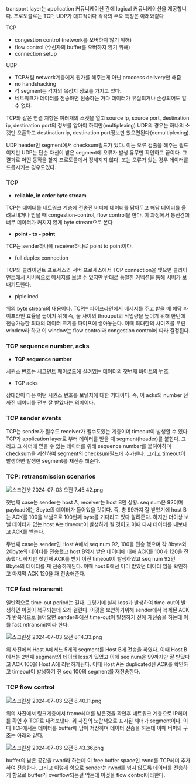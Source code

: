 

transport layer는 application 커뮤니케이션 간에 logical 커뮤니케이션을 제공합니다.
프로토콜로는 TCP, UDP가 대표적이다 각각의 주요 특징은 아래와같다

TCP

- congestion control (network를 오버하지 않기 위해)
- flow control (수신자의 buffer를 오버하지 않기 위해)
- connection setup

UDP

- TCP처럼 network계층에게 뭔가를 해주는게 아닌 proccess delivery만 해줌
- no handshacking
- 각 segment는 각자의 목정지 정보를 가지고 있다.
- 네트워크가 데이터를 전송하면 전송하는 거다 데이터가 유실되거나 손상되어도 알 수 없다.

TCP와 같은 연결 지향은 여러개의 소켓을 열고 source ip, source port, destination ip, destination port의 정보를 알아야 하지만(multiplexing) UDP의 경우는 하나의 소켓만 오픈하고 destination ip, destination port정보만 있으면된다(demultiplexing).

UDP header인 segment에서 checksum필드가 있다. 이는 오류 검출을 해주는 필드이지만 UDP는 단순 자신이 받은 segment에 오류가 발생 유무만 확인하고 끝이다. 그 결과로 어떤 동작을 할지 프로토콜에서 정해지지 않다. 또는 오류가 있는 경우 데이터를 드롭시키는 경우도있다.

### TCP

- **reliable, in order byte stream**

TCP는 데이터를 네트워크 계층에 전송전 버퍼에 데이터를 담아두고 해당 데이터를 올려보내거나 받을 때 congestion-control, flow control을 한다. 이 과정에서 통신간에 너무 데이터가 커지지 않게 byte stream으로 본다

- **point - to - point**

TCP는 sender하나에 receiver하나로 point to point이다.

- full duplex connection

TCP의 클라이언트 프로세스와 서버 프로세스에서 TCP connection을 맺으면 클라이언트에서 서버쪽으로 메세지를 보낼 수 있지만 반대로 동일한 커넥션을 통해 서버가 보내기도한다.

- piplelined

위의 byte stream의 내용이다. TCP는 파이프라인에서 메세지를 주고 받을 때 해당 파이프라인 효율을 높이기 위해 즉, 둘 사이의 throuput의 작업량을 높이기 위해 한번에 전송가능한 최대의 데이터 크기를 파이프에 쌓아놓는다. 이때 최대한의 사이즈를 우린 window라 하고 이 window는 flow control과 congestion control에 따라 결정된다.

### TCP sequence number, acks

- **TCP sequence number**

시퀀스 번호는 세그먼트 페이로드에 실려있는 데이터의 첫번째 바이트의 번호

- TCP acks

상대방이 다음 어떤 시퀀스 번호를 보낼지에 대한 기대이다. 즉, 이 acks의 number 전까진 데이터를 전부 잘 받았다는 의미이다.

### TCP sender events

TCP는 sender가 될수도 receiver가 될수도있는 계층이며 timeout이 발생할 수 있다.
TCP가 application layer로 부터 데이터를 받을 때 segment(header)를 붙힌다. 그리고 그 헤더에 믿을 수 있는 데이터를 위해 sequence number를 붙혀야하며 checksum을 계산하여 segment의 checksum필드에 추가한다. 그리고 timeout이 발생하면 발생한 segment를 재전송 해준다.

### TCP: retransmission scenarios

![스크린샷 2024-07-03 오전 7.45.42.png](https://prod-files-secure.s3.us-west-2.amazonaws.com/ad79c095-c62e-4268-8fe9-c9d202ae92f5/49cefaaf-85ba-4ba2-8e2d-233d713e97b2/%E1%84%89%E1%85%B3%E1%84%8F%E1%85%B3%E1%84%85%E1%85%B5%E1%86%AB%E1%84%89%E1%85%A3%E1%86%BA_2024-07-03_%E1%84%8B%E1%85%A9%E1%84%8C%E1%85%A5%E1%86%AB_7.45.42.png)

첫번째 case는 sender는 host A, receiver는 host B인 상황. seq num은 92이며 payload에는 8byte의 데이터가 들어있을 것이다. 즉, 총 99까지 잘 받았기에 host B 는 ACK를 100을 보냄으로 100번째 byte를 기다리고 있다 알려준다. 하지만 더이상 보낼 데이터가 없는 host A는 timeout이 발생하게 될 것이고 이때 다시 데이터를 내보내고 ACK를 받는다.

두번째 case는 sender인 Host A에서 seq num 92, 100을 전송 했으며 각 8byte와 20byte의 데이터를 전송했고 host B역시 받은 데이터에 대해 ACK를 100과 120을 전송했다. 하지만 첫번째 ACK를 받기 이전 timeout이 발생하였고 seq num 92인 8byte의 데이터를 재 전송하게된다. 이때 host B에선 이미 받았던 데이터 임을 확인하고 마지막 ACK 120을 재 전송해준다.

### TCP fast retransmit

일반적으로 time-out period는 길다. 그렇기에 실제 loss가 발생하여 time-out이 발생하면 이것이 복구되는데 오래 걸린다. 이것을 보안하기위해 sender에서 복제된 ACK가 반복적으로 들어오면 sender측에선 time-out이 발생하기 전에 재전송을 하는데 이를 fast retransmit이라 한다.

![스크린샷 2024-07-03 오전 8.14.33.png](https://prod-files-secure.s3.us-west-2.amazonaws.com/ad79c095-c62e-4268-8fe9-c9d202ae92f5/f2c400ab-0296-4105-ab69-459f060e1404/%E1%84%89%E1%85%B3%E1%84%8F%E1%85%B3%E1%84%85%E1%85%B5%E1%86%AB%E1%84%89%E1%85%A3%E1%86%BA_2024-07-03_%E1%84%8B%E1%85%A9%E1%84%8C%E1%85%A5%E1%86%AB_8.14.33.png)

위 사진에서 Host A에서느 5개의 segment를 Host B에 전송을 하였다. 이때 Host B에서는 2번째 segment의 데이터 loss가 있었고 이에 seq num을 99까지만 잘 받았다고 ACK 100을 Host A에 리턴하게된다. 이때 Host A는 duplicated된 ACK를 확인하고 timeout이 발생하기 전 seq 100의 segment를 재전송한다.

### TCP flow control

![스크린샷 2024-07-03 오전 8.40.11.png](https://prod-files-secure.s3.us-west-2.amazonaws.com/ad79c095-c62e-4268-8fe9-c9d202ae92f5/363f421a-5c39-4936-953f-ea395fe9f1b9/%E1%84%89%E1%85%B3%E1%84%8F%E1%85%B3%E1%84%85%E1%85%B5%E1%86%AB%E1%84%89%E1%85%A3%E1%86%BA_2024-07-03_%E1%84%8B%E1%85%A9%E1%84%8C%E1%85%A5%E1%86%AB_8.40.11.png)

위의 사진에서 링크계층에서 frame헤더를 받은것을 확인후 네트워크 계층으로 IP헤더를 확인 후 TCP로 내려보낸다. 위 사진의 노란색으로 표시된 헤더가 segment이다. 이때 TCP에서는 데이터를 buffer에 담아 저장하며 데이터 전송을 하는데 이때 버퍼의 구조는 아래와 같다.

![스크린샷 2024-07-03 오전 8.43.36.png](https://prod-files-secure.s3.us-west-2.amazonaws.com/ad79c095-c62e-4268-8fe9-c9d202ae92f5/309d36ec-f789-406c-8402-fc61b030a077/%E1%84%89%E1%85%B3%E1%84%8F%E1%85%B3%E1%84%85%E1%85%B5%E1%86%AB%E1%84%89%E1%85%A3%E1%86%BA_2024-07-03_%E1%84%8B%E1%85%A9%E1%84%8C%E1%85%A5%E1%86%AB_8.43.36.png)

buffer의 남은 공간을 rwnd라 하는데 이 free buffer space인 rwnd를 TCP헤더 추가하여 전송한다. 그리고 이렇게 함으로 sender는 rwnd를 넘지 않도록 데이터를 전송하게 함으로 buffer가 overflow되는걸 막는데 이것을 flow control이라한다.
